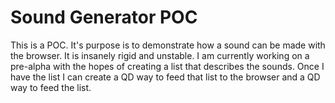 # Sound Generator POC

This is a POC.  It's purpose is to demonstrate how a sound can be made with the
browser.  It is insanely rigid and unstable.  I am currently working on a pre-alpha
with the hopes of creating a list that describes the sounds. Once I have the list
I can create a QD way to feed that list to the browser and a QD way to feed the
list.
